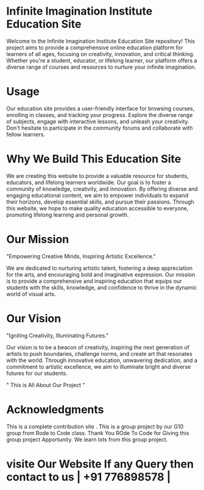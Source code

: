 # Infinite Imagination Institute Education Site

Welcome to the Infinite Imagination Institute Education Site repository! This project aims to provide a comprehensive online education platform for learners of all ages, focusing on creativity,
innovation, and critical thinking. Whether you're a student, educator, or lifelong learner, our platform offers a diverse range of courses and resources to nurture your infinite imagination.

# Usage
Our education site provides a user-friendly interface for browsing courses, enrolling in classes, and tracking your progress. Explore the diverse range of subjects, engage with interactive lessons,
and unleash your creativity. Don't hesitate to participate in the community forums and collaborate with fellow learners.

# Why We Build This Education Site
We are creating this website to provide a valuable resource for students, educators, and lifelong learners worldwide. Our goal is to foster a community of knowledge, creativity, and innovation.
By offering diverse and engaging educational content, we aim to empower individuals to expand their horizons, develop essential skills, and pursue their passions. Through this website, we hope to
make quality education accessible to everyone, promoting lifelong learning and personal growth.

# Our Mission
"Empowering Creative Minds, Inspiring Artistic Excellence."

We are dedicated to nurturing artistic talent, fostering a deep appreciation for the arts, and encouraging bold and imaginative expression. Our mission is to provide a comprehensive and inspiring
education that equips our students with the skills, knowledge, and confidence to thrive in the dynamic world of visual arts.

# Our Vision
"Igniting Creativity, Illuminating Futures."

Our vision is to be a beacon of creativity, inspiring the next generation of artists to push boundaries, challenge norms, and create art that resonates with the world. Through innovative education, 
unwavering dedication, and a commitment to artistic excellence, we aim to illuminate bright and diverse futures for our students.



  " This is All About Our Project "
# Acknowledgments
 This is a complete contribution site . This is a group project by our G10 group from Rode to Code class. Thank You ROde To Code for Giving this group project Apportunity. We learn lots from this group project.

 # visite Our Website If any Query then contact to us | +91 776898578 |

